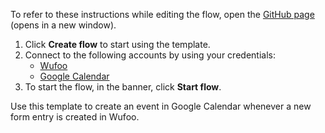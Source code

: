 To refer to these instructions while editing the flow, open the [GitHub page](https://github.com/ot4i/app-connect-templates/tree/main/resources/markdown/Create%20an%20event%20in%20Google%20Calendar%20when%20a%20new%20form%20entry%20is%20created%20in%20Wufoo_instructions.md) (opens in a new window).

1. Click **Create flow** to start using the template.
2. Connect to the following accounts by using your credentials:
   - [Wufoo](https://www.ibm.com/docs/en/app-connect/containers_cd?topic=apps-wufoo) 
   - [Google Calendar](https://www.ibm.com/docs/en/app-connect/containers_cd?topic=apps-googlecalendar)
3. To start the flow, in the banner, click **Start flow**.

Use this template to create an event in Google Calendar whenever a new form entry is created in Wufoo.




